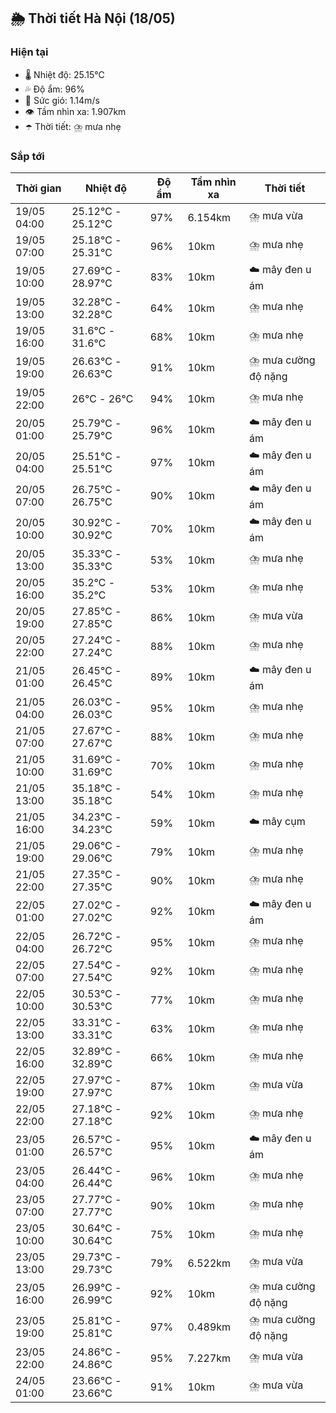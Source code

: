 ## 🌦️ Thời tiết Hà Nội (18/05)

### Hiện tại

- 🌡️ Nhiệt độ: 25.15℃
- 💦 Độ ẩm: 96%
- 💨 Sức gió: 1.14m/s
- 👁️ Tầm nhìn xa: 1.907km
- ☂️ Thời tiết: ⛈️ mưa nhẹ

### Sắp tới

| Thời gian | Nhiệt độ | Độ ẩm | Tầm nhìn xa | Thời tiết |
| --- | --- | --- | --- | --- |
| 19/05 04:00 | 25.12℃ - 25.12℃ | 97% | 6.154km | ⛈️ mưa vừa |
| 19/05 07:00 | 25.18℃ - 25.31℃ | 96% | 10km | ⛈️ mưa nhẹ |
| 19/05 10:00 | 27.69℃ - 28.97℃ | 83% | 10km | ☁️ mây đen u ám |
| 19/05 13:00 | 32.28℃ - 32.28℃ | 64% | 10km | ⛈️ mưa nhẹ |
| 19/05 16:00 | 31.6℃ - 31.6℃ | 68% | 10km | ⛈️ mưa nhẹ |
| 19/05 19:00 | 26.63℃ - 26.63℃ | 91% | 10km | ⛈️ mưa cường độ nặng |
| 19/05 22:00 | 26℃ - 26℃ | 94% | 10km | ⛈️ mưa nhẹ |
| 20/05 01:00 | 25.79℃ - 25.79℃ | 96% | 10km | ☁️ mây đen u ám |
| 20/05 04:00 | 25.51℃ - 25.51℃ | 97% | 10km | ☁️ mây đen u ám |
| 20/05 07:00 | 26.75℃ - 26.75℃ | 90% | 10km | ☁️ mây đen u ám |
| 20/05 10:00 | 30.92℃ - 30.92℃ | 70% | 10km | ☁️ mây đen u ám |
| 20/05 13:00 | 35.33℃ - 35.33℃ | 53% | 10km | ⛈️ mưa nhẹ |
| 20/05 16:00 | 35.2℃ - 35.2℃ | 53% | 10km | ⛈️ mưa nhẹ |
| 20/05 19:00 | 27.85℃ - 27.85℃ | 86% | 10km | ⛈️ mưa vừa |
| 20/05 22:00 | 27.24℃ - 27.24℃ | 88% | 10km | ⛈️ mưa nhẹ |
| 21/05 01:00 | 26.45℃ - 26.45℃ | 89% | 10km | ☁️ mây đen u ám |
| 21/05 04:00 | 26.03℃ - 26.03℃ | 95% | 10km | ⛈️ mưa nhẹ |
| 21/05 07:00 | 27.67℃ - 27.67℃ | 88% | 10km | ⛈️ mưa nhẹ |
| 21/05 10:00 | 31.69℃ - 31.69℃ | 70% | 10km | ⛈️ mưa nhẹ |
| 21/05 13:00 | 35.18℃ - 35.18℃ | 54% | 10km | ⛈️ mưa nhẹ |
| 21/05 16:00 | 34.23℃ - 34.23℃ | 59% | 10km | ☁️ mây cụm |
| 21/05 19:00 | 29.06℃ - 29.06℃ | 79% | 10km | ⛈️ mưa nhẹ |
| 21/05 22:00 | 27.35℃ - 27.35℃ | 90% | 10km | ⛈️ mưa nhẹ |
| 22/05 01:00 | 27.02℃ - 27.02℃ | 92% | 10km | ☁️ mây đen u ám |
| 22/05 04:00 | 26.72℃ - 26.72℃ | 95% | 10km | ⛈️ mưa nhẹ |
| 22/05 07:00 | 27.54℃ - 27.54℃ | 92% | 10km | ⛈️ mưa nhẹ |
| 22/05 10:00 | 30.53℃ - 30.53℃ | 77% | 10km | ⛈️ mưa nhẹ |
| 22/05 13:00 | 33.31℃ - 33.31℃ | 63% | 10km | ⛈️ mưa nhẹ |
| 22/05 16:00 | 32.89℃ - 32.89℃ | 66% | 10km | ⛈️ mưa nhẹ |
| 22/05 19:00 | 27.97℃ - 27.97℃ | 87% | 10km | ⛈️ mưa vừa |
| 22/05 22:00 | 27.18℃ - 27.18℃ | 92% | 10km | ⛈️ mưa nhẹ |
| 23/05 01:00 | 26.57℃ - 26.57℃ | 95% | 10km | ☁️ mây đen u ám |
| 23/05 04:00 | 26.44℃ - 26.44℃ | 96% | 10km | ⛈️ mưa nhẹ |
| 23/05 07:00 | 27.77℃ - 27.77℃ | 90% | 10km | ⛈️ mưa nhẹ |
| 23/05 10:00 | 30.64℃ - 30.64℃ | 75% | 10km | ⛈️ mưa nhẹ |
| 23/05 13:00 | 29.73℃ - 29.73℃ | 79% | 6.522km | ⛈️ mưa vừa |
| 23/05 16:00 | 26.99℃ - 26.99℃ | 92% | 10km | ⛈️ mưa cường độ nặng |
| 23/05 19:00 | 25.81℃ - 25.81℃ | 97% | 0.489km | ⛈️ mưa cường độ nặng |
| 23/05 22:00 | 24.86℃ - 24.86℃ | 95% | 7.227km | ⛈️ mưa vừa |
| 24/05 01:00 | 23.66℃ - 23.66℃ | 91% | 10km | ⛈️ mưa vừa |
